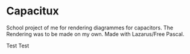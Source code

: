 Capacitux
=========

School project of me for rendering diagrammes for capacitors. The Rendering was to be made on my own. Made with Lazarus/Free Pascal.

Test Test
